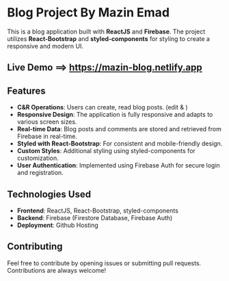 # Blog Project By Mazin Emad

This is a blog application built with **ReactJS** and **Firebase**. The project utilizes **React-Bootstrap** and **styled-components** for styling to create a responsive and modern UI.

## Live Demo ==> https://mazin-blog.netlify.app

## Features

- **C&R Operations**: Users can create, read blog posts. (edit &  )
- **Responsive Design**: The application is fully responsive and adapts to various screen sizes.
- **Real-time Data**: Blog posts and comments are stored and retrieved from Firebase in real-time.
- **Styled with React-Bootstrap**: For consistent and mobile-friendly design.
- **Custom Styles**: Additional styling using styled-components for customization.
- **User Authentication**: Implemented using Firebase Auth for secure login and registration.

## Technologies Used

- **Frontend**: ReactJS, React-Bootstrap, styled-components
- **Backend**: Firebase (Firestore Database, Firebase Auth)
- **Deployment**: Github Hosting

## Contributing

Feel free to contribute by opening issues or submitting pull requests. Contributions are always welcome!
